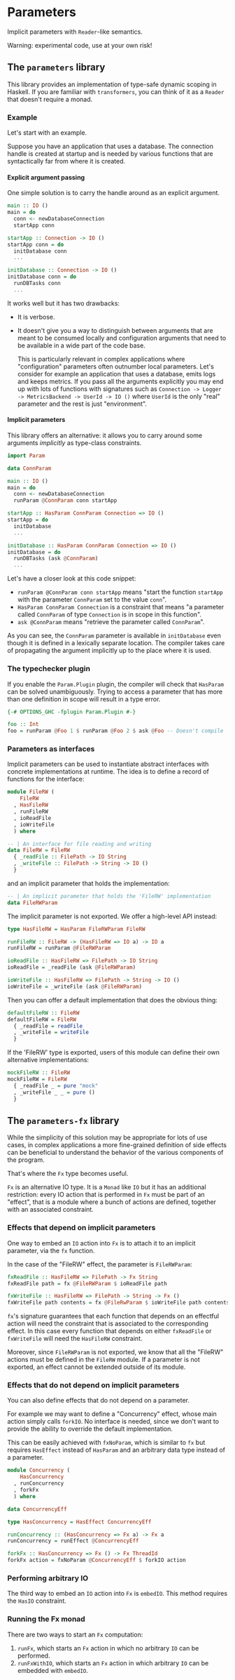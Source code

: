 # Parameters

Implicit parameters with `Reader`-like semantics.

Warning: experimental code, use at your own risk!

## The `parameters` library

This library provides an implementation of type-safe dynamic scoping in Haskell.
If you are familiar with `transformers`, you can think of it as a `Reader` that doesn't require a monad.

### Example

Let's start with an example.

Suppose you have an application that uses a database.
The connection handle is created at startup and is needed by various functions that are syntactically far from where it is created.

#### Explicit argument passing

One simple solution is to carry the handle around as an explicit argument.

```Haskell
main :: IO ()
main = do
  conn <- newDatabaseConnection
  startApp conn

startApp :: Connection -> IO ()
startApp conn = do
  initDatabase conn
  ...

initDatabase :: Connection -> IO ()
initDatabase conn = do
  runDBTasks conn
  ...
```

It works well but it has two drawbacks:
- It is verbose.
- It doesn't give you a way to distinguish between arguments that are meant to be consumed locally and configuration arguments that need to be available in a wide part of the code base.
  
  This is particularly relevant in complex applications where "configuration" parameters often outnumber local parameters. Let's consider for example an application that uses a database, emits logs and keeps metrics. If you pass all the arguments explicitly you may end up with lots of functions with signatures such as `Connection -> Logger -> MetricsBackend -> UserId -> IO ()` where `UserId` is the only "real" parameter and the rest is just "environment".

#### Implicit parameters

This library offers an alternative: it allows you to carry around some arguments *implicitly* as type-class constraints.

```Haskell
import Param

data ConnParam

main :: IO ()
main = do
  conn <- newDatabaseConnection
  runParam @ConnParam conn startApp

startApp :: HasParam ConnParam Connection => IO ()
startApp = do
  initDatabase
  ...

initDatabase :: HasParam ConnParam Connection => IO ()
initDatabase = do
  runDBTasks (ask @ConnParam)
  ...
```

Let's have a closer look at this code snippet:

- `runParam @ConnParam conn startApp` means "start the function `startApp` with the parameter `ConnParam` set to the value `conn`".
- `HasParam ConnParam Connection` is a constraint that means "a parameter called `ConnParam` of type `Connection` is in scope in this function".
- `ask @ConnParam` means "retrieve the parameter called `ConnParam`".

As you can see, the `ConnParam` parameter is available in `initDatabase` even though it is defined in a lexically separate location.
The compiler takes care of propagating the argument implicitly up to the place where it is used.

### The typechecker plugin

If you enable the `Param.Plugin` plugin, the compiler will check that `HasParam` can be solved unambiguously.
Trying to access a parameter that has more than one definition in scope will result in a type error.

```Haskell
{-# OPTIONS_GHC -fplugin Param.Plugin #-}

foo :: Int
foo = runParam @Foo 1 $ runParam @Foo 2 $ ask @Foo -- Doesn't compile
```

### Parameters as interfaces

Implicit parameters can be used to instantiate abstract interfaces with concrete implementations at runtime.
The idea is to define a record of functions for the interface:

```Haskell
module FileRW (
    FileRW
  , HasFileRW
  , runFileRW
  , ioReadFile
  , ioWriteFile
  ) where

-- | An interface for file reading and writing
data FileRW = FileRW
  { _readFile :: FilePath -> IO String
  , _writeFile :: FilePath -> String -> IO ()
  }
```

and an implicit parameter that holds the implementation:

```Haskell
-- | An implicit parameter that holds the 'FileRW' implementation
data FileRWParam
```

The implicit parameter is not exported. We offer a high-level API instead:

```Haskell
type HasFileRW = HasParam FileRWParam FileRW

runFileRW :: FileRW -> (HasFileRW => IO a) -> IO a
runFileRW = runParam @FileRWParam

ioReadFile :: HasFileRW => FilePath -> IO String
ioReadFile = _readFile (ask @FileRWParam)

ioWriteFile :: HasFileRW => FilePath -> String -> IO ()
ioWriteFile = _writeFile (ask @FileRWParam)
```

Then you can offer a default implementation that does the obvious thing:

```Haskell
defaultFileRW :: FileRW
defaultFileRW = FileRW
  { _readFile = readFile
  , _writeFile = writeFile
  }
```

If the 'FileRW' type is exported, users of this module can define their own alternative implementations:

```Haskell
mockFileRW :: FileRW
mockFileRW = FileRW
  { _readFile _ = pure "mock"
  , _writeFile _ _ = pure ()
  }
```

## The `parameters-fx` library

While the simplicity of this solution may be appropriate for lots of use cases,
in complex applications a more fine-grained definition of side effects can be beneficial to understand the behavior of the various components of the program.

That's where the `Fx` type becomes useful.

`Fx` is an alternative IO type.
It is a `Monad` like `IO` but it has an additional restriction:
every IO action that is performed in `Fx` must be part of an "effect",
that is a module where a bunch of actions are defined, together with an associated constraint.

### Effects that depend on implicit parameters

One way to embed an `IO` action into `Fx` is to attach it to an implicit parameter, via the `fx` function.

In the case of the "FileRW" effect, the parameter is `FileRWParam`:

```Haskell
fxReadFile :: HasFileRW => FilePath -> Fx String
fxReadFile path = fx @FileRWParam $ ioReadFile path

fxWriteFile :: HasFileRW => FilePath -> String -> Fx ()
fxWriteFile path contents = fx @FileRwParam $ ioWriteFile path contents
```

`fx`'s signature guarantees that each function that depends on an effectful action will need the constraint
that is associated to the corresponding effect.
In this case every function that depends on either `fxReadFile` or `fxWriteFile` will need the `HasFileRW` constraint.

Moreover, since `FileRWParam` is not exported, we know that all the "FileRW" actions must be defined in the `FileRW` module.
If a parameter is not exported, an effect cannot be extended outside of its module.

### Effects that do not depend on implicit parameters

You can also define effects that do not depend on a parameter.

For example we may want to define a "Concurrency" effect, whose main action simply calls `forkIO`.
No interface is needed, since we don't want to provide the ability to override the default implementation.

This can be easily achieved with `fxNoParam`, which is similar to `fx` but requires `HasEffect` instead of `HasParam`
and an arbitrary data type instead of a parameter.

```Haskell
module Concurrency (
    HasConcurrency
  , runConcurrency
  , forkFx
  ) where

data ConcurrencyEff

type HasConcurrency = HasEffect ConcurrencyEff

runConcurrency :: (HasConcurrency => Fx a) -> Fx a
runConcurrency = runEffect @ConcurrencyEff

forkFx :: HasConcurrency => Fx () -> Fx ThreadId
forkFx action = fxNoParam @ConcurrencyEff $ forkIO action
```

### Performing arbitrary IO

The third way to embed an `IO` action into `Fx` is `embedIO`.
This method requires the `HasIO` constraint.

### Running the Fx monad

There are two ways to start an `Fx` computation:

1. `runFx`, which starts an `Fx` action in which no arbitrary `IO` can be performed.
2. `runFxWithIO`, which starts an `Fx` action in which arbitrary `IO` can be embedded with `embedIO`.
